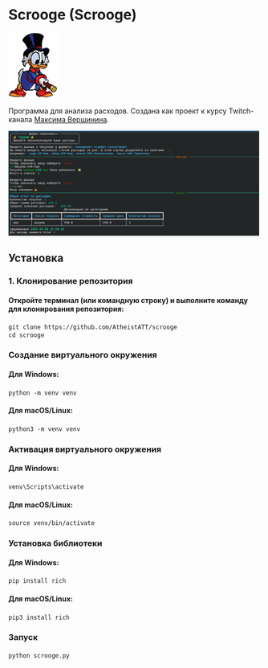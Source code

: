 # Scrooge (Scrooge)

<img src="scrooge.gif" alt="Логотип GitHub" width="100">

Программа для анализа расходов. Создана как проект к курсу Twitch-канала [Максима Вершинина](https://www.twitch.tv/wozborn).

<img src="app.png" alt="Логотип GitHub" width="500">

## Установка

### 1. Клонирование репозитория

#### Откройте терминал (или командную строку) и выполните команду для клонирования репозитория:

```
git clone https://github.com/AtheistATT/scrooge
cd scrooge
```
### Создание виртуального окружения

#### Для Windows:
```python -m venv venv```

#### Для macOS/Linux:
```python3 -m venv venv```
### Активация виртуального окружения
#### Для Windows:
```venv\Scripts\activate```

#### Для macOS/Linux:
```source venv/bin/activate```
### Установка библиотеки
#### Для Windows:
```pip install rich```

#### Для macOS/Linux:
```pip3 install rich```
### Запуск
```python scrooge.py```

